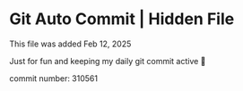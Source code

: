 # Git Auto Commit | Hidden File

This file was added Feb 12, 2025

Just for fun and keeping my daily git commit active 🤪

commit number: 310561

